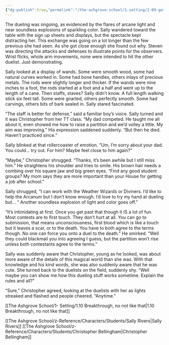 ```yaml
---
{"dg-publish":true,"permalink":"/the-ashgrove-school/1-setting/1-09-got-wood/"}
---
```


The dueling was ongoing, as evidenced by the flares of arcane light and near soundless explosions of sparkling color. Sally wandered toward the table with the sign up sheets and displays, but the spectacle kept distracting her. This exchange was going on a lot longer than the few previous she had seen. As she got close enough she found out why. Steven was directing the attacks and defenses to illustrate points for the observers. Wrist flicks, whole arm movements, none were intended to hit the other duelist. Just demonstrating. 

Sally looked at a display of wands. Some were smooth wood, some had natural curves worked in. Some had bone handles, others inlays of precious metals. The rods were slightly longer and thicker. If the wands were nine inches to a foot, the rods started at a foot and a half and went up to the length of a cane. Then staffs, staves? Sally didn’t know. A full length walking stick six feet tall. Some were gnarled, others perfectly smooth. Some had carvings, others bits of bark sealed in. Sally stared fascinated. 

“The staff is better for defense,” said a familiar boy’s voice. Sally turned and it was Christopher from her TT class. “My dad competed. He taught me all about it, even showed me how to raise a partition and we’d volley a little. My aim was improving.” His expression saddened suddenly. “But then he died. Haven’t practiced since.”

Sally blinked at that rollercoaster of emotion. “Um, I’m sorry about your dad. You could… try out. For him? Maybe feel close to him again?”

“Maybe,” Christopher shrugged. “Thanks, it’s been awhile but I still miss him.” He straightens his shoulder and tries to smile. His brown hair needs a combing over his square jaw and big green eyes. “Find any good student groups? My mom says they are more important than your House for getting a job after school.”

Sally shrugged, “I can work with the Weather Wizards or Diviners. I’d like to help the Arcanum but I don’t know enough. I’d love to try my hand at dueling but… “ Another soundless explosion of light and color goes off.”

“It’s intimidating at first. Once you get past that though it IS a lot of fun. Most contests are to first touch. They don’t hurt at all. You can go to submission, that means unconsciousness, first blood which is like a touch but it leaves a scar, or to the death. You have to both agree to the terms though. No one can force you onto a duel to the death.” He smirked. “Well they could blackmail you into agreeing I guess, but the partition won’t rise unless both contestants agree to the terms.”

Sally was suddenly aware that Christopher, young as he looked, was about more aware of the details of this magical world than she was. With that knowledge and his kind words, she was also suddenly aware that he was cute. She turned back to the duelists on the field, suddenly shy. “Well maybe you can show me how this dueling stuff works sometime. Explain the rules and all?”

“Sure,” Christopher agreed, looking at the duelists with her as lights streaked and flashed and people cheered. “Anytime.”

[[The Ashgrove School/1- Setting/1.10 Breakthrough, no not like that\|1.10 Breakthrough, no not like that]]

[[The Ashgrove School/z-Reference/Characters/Students/Sally Rivers\|Sally Rivers]]
[[The Ashgrove School/z-Reference/Characters/Students/Christopher Bellingham\|Christopher Bellingham]]
